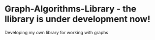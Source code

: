 # Graph-Algorithms-Library - the llibrary is under development now!
Developing my own library for working with graphs
